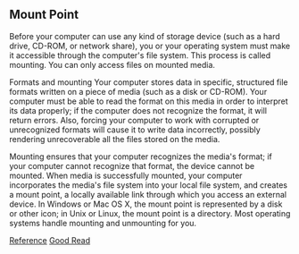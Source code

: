 ## Mount Point ##
Before your computer can use any kind of storage device (such as a hard drive, CD-ROM, or network share), you or your operating system must make it accessible through the computer's file system. This process is called mounting. You can only access files on mounted media.

Formats and mounting
Your computer stores data in specific, structured file formats written on a piece of media (such as a disk or CD-ROM). Your computer must be able to read the format on this media in order to interpret its data properly; if the computer does not recognize the format, it will return errors. Also, forcing your computer to work with corrupted or unrecognized formats will cause it to write data incorrectly, possibly rendering unrecoverable all the files stored on the media.

Mounting ensures that your computer recognizes the media's format; if your computer cannot recognize that format, the device cannot be mounted. When media is successfully mounted, your computer incorporates the media's file system into your local file system, and creates a mount point, a locally available link through which you access an external device. In Windows or Mac OS X, the mount point is represented by a disk or other icon; in Unix or Linux, the mount point is a directory. Most operating systems handle mounting and unmounting for you.

[Reference](https://kb.iu.edu/d/anqk)
[Good Read](http://www.linfo.org/mount_point.html)
